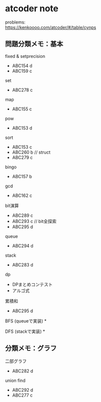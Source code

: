 # atcoder note

problems:  
https://kenkoooo.com/atcoder/#/table/cynps

## 問題分類メモ：基本

fixed & setprecision
* ABC154 d
* ABC159 c

set
* ABC278 c

map
* ABC155 c

pow
* ABC153 d

sort
* ABC153 c
* ABC260 b // struct
* ABC279 c

bingo
* ABC157 b

gcd
* ABC162 c

bit演算
* ABC289 c
* ABC293 c // bit全探索
* ABC295 d

queue
* ABC294 d

stack
* ABC283 d

dp
* DPまとめコンテスト
* アルゴ式

累積和
* ABC295 d

BFS (queueで実装)
* 

DFS (stackで実装)
* 

## 分類メモ：グラフ

二部グラフ
* ABC282 d

union find
* ABC292 d
* ABC277 c
